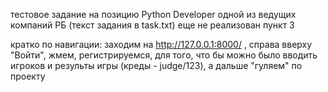 ﻿
тестовое задание на позицию Python Developer одной из ведущих компаний РБ
(текст задания в task.txt)
еще не реализован пункт 3

кратко по навигации:
заходим на http://127.0.0.1:8000/ , справа вверху "Войти", жмем, регистрируемся, для того, что бы можно было вводить игроков и результы игры (креды - judge/123),
 а  дальше "гуляем" по проекту